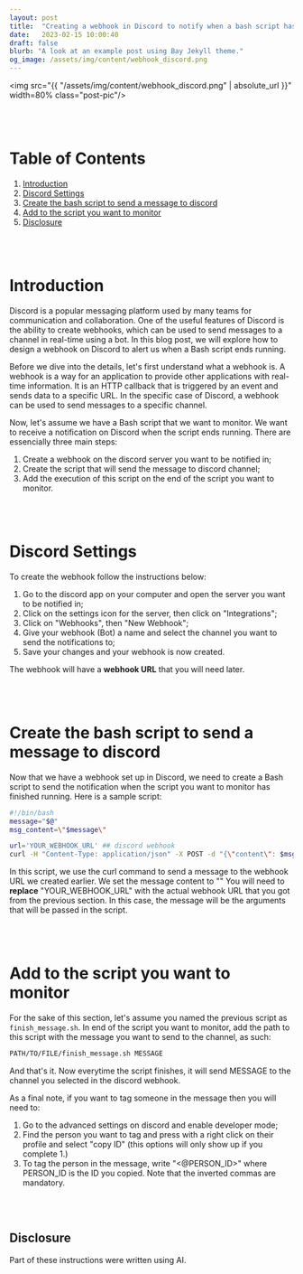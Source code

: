 ```yaml
---
layout: post
title:  "Creating a webhook in Discord to notify when a bash script has finished running"
date:   2023-02-15 10:00:40
draft: false
blurb: "A look at an example post using Bay Jekyll theme."
og_image: /assets/img/content/webhook_discord.png
---
```


<img src="{{ "/assets/img/content/webhook_discord.png" | absolute_url }}" width=80% class="post-pic"/>

<br />
<br />

# Table of Contents
1. [Introduction](#Introduction)
2. [Discord Settings](#Discord-Settings)
3. [Create the bash script to send a message to discord](#Create-the-bash-script-to-send-a-message-to-discord)
4. [Add to the script you want to monitor](#Add-to-the-script-you-want-to-monitor)
4. [Disclosure](#Disclosure)

<br /><br />

# Introduction
Discord is a popular messaging platform used by many teams for communication and collaboration. One of the useful features of Discord is the ability to create webhooks, which can be used to send messages to a channel in real-time using a bot. In this blog post, we will explore how to design a webhook on Discord to alert us when a Bash script ends running.
<br />

Before we dive into the details, let's first understand what a webhook is. A webhook is a way for an application to provide other applications with real-time information. It is an HTTP callback that is triggered by an event and sends data to a specific URL. In the specific case of Discord, a webhook can be used to send messages to a specific channel.
<br />

Now, let's assume we have a Bash script that we want to monitor. We want to receive a notification on Discord when the script ends running. There are essencially three main steps:
1. Create a webhook on the discord server you want to be notified in;
2. Create the script that will send the message to discord channel;
3. Add the execution of this script on the end of the script you want to monitor.

<br /><br />

# Discord Settings
To create the webhook follow the instructions below:

1. Go to the discord app on your computer and open the server you want to be notified in;
2. Click on the settings icon for the server, then click on "Integrations";
3. Click on "Webhooks", then "New Webhook";
4. Give your webhook (Bot) a name and select the channel you want to send the notifications to;
5. Save your changes and your webhook is now created.

The webhook will have a **webhook URL** that you will need later.

<br /><br />

# Create the bash script to send a message to discord
Now that we have a webhook set up in Discord, we need to create a Bash script to send the notification when the script you want to monitor has finished running. Here is a sample script:

```bash
#!/bin/bash
message="$@"
msg_content=\"$message\"

url='YOUR_WEBHOOK_URL' ## discord webhook
curl -H "Content-Type: application/json" -X POST -d "{\"content\": $msg_content}" $url
```

In this script, we use the curl command to send a message to the webhook URL we created earlier. We set the message content to ""
You will need to **replace** "YOUR_WEBHOOK_URL" with the actual webhook URL that you got from the previous section.
In this case, the message will be the arguments that will be passed in the script.

<br /><br />


# Add to the script you want to monitor
For the sake of this section, let's assume you named the previous script as `finish_message.sh`. 
In end of the script you want to monitor, add the path to this script with the message you want to send to the channel, as such:

```bash
PATH/TO/FILE/finish_message.sh MESSAGE
```

And that's it. Now everytime the script finishes, it will send MESSAGE to the channel you selected in the discord webhook.

As a final note, if you want to tag someone in the message then you will need to:
1. Go to the advanced settings on discord and enable developer mode;
2. Find the person you want to tag and press with a right click on their profile and select "copy ID" (this options will only show up if you complete 1.)
3. To tag the person in the message, write "<@PERSON_ID>" where PERSON_ID is the ID you copied. Note that the inverted commas are mandatory.

<br /><br />


## Disclosure
Part of these instructions were written using AI.